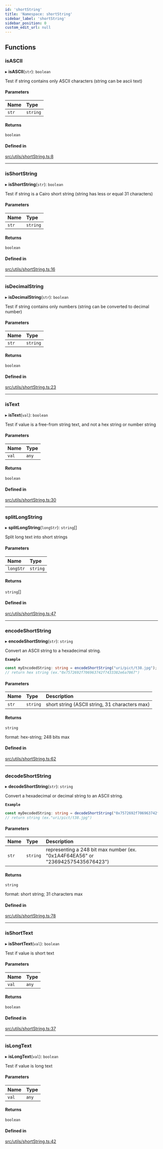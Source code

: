 ```yaml
---
id: 'shortString'
title: 'Namespace: shortString'
sidebar_label: 'shortString'
sidebar_position: 0
custom_edit_url: null
---
```


## Functions

### isASCII

▸ **isASCII**(`str`): `boolean`

Test if string contains only ASCII characters (string can be ascii text)

#### Parameters

| Name  | Type     |
| :---- | :------- |
| `str` | `string` |

#### Returns

`boolean`

#### Defined in

[src/utils/shortString.ts:8](https://github.com/starknet-io/starknet.js/blob/v5.21.0/src/utils/shortString.ts#L8)

---

### isShortString

▸ **isShortString**(`str`): `boolean`

Test if string is a Cairo short string (string has less or equal 31 characters)

#### Parameters

| Name  | Type     |
| :---- | :------- |
| `str` | `string` |

#### Returns

`boolean`

#### Defined in

[src/utils/shortString.ts:16](https://github.com/starknet-io/starknet.js/blob/v5.21.0/src/utils/shortString.ts#L16)

---

### isDecimalString

▸ **isDecimalString**(`str`): `boolean`

Test if string contains only numbers (string can be converted to decimal number)

#### Parameters

| Name  | Type     |
| :---- | :------- |
| `str` | `string` |

#### Returns

`boolean`

#### Defined in

[src/utils/shortString.ts:23](https://github.com/starknet-io/starknet.js/blob/v5.21.0/src/utils/shortString.ts#L23)

---

### isText

▸ **isText**(`val`): `boolean`

Test if value is a free-from string text, and not a hex string or number string

#### Parameters

| Name  | Type  |
| :---- | :---- |
| `val` | `any` |

#### Returns

`boolean`

#### Defined in

[src/utils/shortString.ts:30](https://github.com/starknet-io/starknet.js/blob/v5.21.0/src/utils/shortString.ts#L30)

---

### splitLongString

▸ **splitLongString**(`longStr`): `string`[]

Split long text into short strings

#### Parameters

| Name      | Type     |
| :-------- | :------- |
| `longStr` | `string` |

#### Returns

`string`[]

#### Defined in

[src/utils/shortString.ts:47](https://github.com/starknet-io/starknet.js/blob/v5.21.0/src/utils/shortString.ts#L47)

---

### encodeShortString

▸ **encodeShortString**(`str`): `string`

Convert an ASCII string to a hexadecimal string.

**`Example`**

```typescript
const myEncodedString: string = encodeShortString("uri/pict/t38.jpg");
// return hex string (ex."0x7572692f706963742f7433382e6a7067")
```

#### Parameters

| Name  | Type     | Description                                    |
| :---- | :------- | :--------------------------------------------- |
| `str` | `string` | short string (ASCII string, 31 characters max) |

#### Returns

`string`

format: hex-string; 248 bits max

#### Defined in

[src/utils/shortString.ts:62](https://github.com/starknet-io/starknet.js/blob/v5.21.0/src/utils/shortString.ts#L62)

---

### decodeShortString

▸ **decodeShortString**(`str`): `string`

Convert a hexadecimal or decimal string to an ASCII string.

**`Example`**

```typescript
const myDecodedString: string = decodeShortString("0x7572692f706963742f7433382e6a7067");
// return string (ex."uri/pict/t38.jpg")
```

#### Parameters

| Name  | Type     | Description                                                                    |
| :---- | :------- | :----------------------------------------------------------------------------- |
| `str` | `string` | representing a 248 bit max number (ex. "0x1A4F64EA56" or "236942575435676423") |

#### Returns

`string`

format: short string; 31 characters max

#### Defined in

[src/utils/shortString.ts:78](https://github.com/starknet-io/starknet.js/blob/v5.21.0/src/utils/shortString.ts#L78)

---

### isShortText

▸ **isShortText**(`val`): `boolean`

Test if value is short text

#### Parameters

| Name  | Type  |
| :---- | :---- |
| `val` | `any` |

#### Returns

`boolean`

#### Defined in

[src/utils/shortString.ts:37](https://github.com/starknet-io/starknet.js/blob/v5.21.0/src/utils/shortString.ts#L37)

---

### isLongText

▸ **isLongText**(`val`): `boolean`

Test if value is long text

#### Parameters

| Name  | Type  |
| :---- | :---- |
| `val` | `any` |

#### Returns

`boolean`

#### Defined in

[src/utils/shortString.ts:42](https://github.com/starknet-io/starknet.js/blob/v5.21.0/src/utils/shortString.ts#L42)
